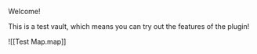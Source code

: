 Welcome!

This is a test vault, which means you can try out the features of the plugin!

![[Test Map.map]]

